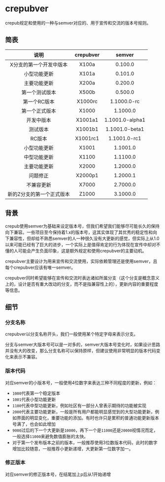 # crepubver
crepub规定和使用的一种与semver对应的、用于宣传和交流的版本号规则。

## 简表
|说明|crepubver|semver|
|:-----:|:--:|:--:|
|X分支的第一个开发中版本|X100a|0.100.0|
|小型功能更新|X101a|0.101.0|
|主要功能更新|X200a|0.200.0|
|第一个测试版本|X500b|0.500.0|
|第一个RC版本|X1000rc|1.1000.0-rc|
|第一个正式版本|X1000|1.1000.0|
|开发中版本|X1001a1|1.1001.0-alpha1|
|测试版本|X1001b1|1.1001.0-beta1|
|RC版本|X1001rc1|1.1001.0-rc1|
|小型功能更新|X1001|1.1001.0|
|中型功能更新|X1100|1.1100.0|
|主要功能更新|X2000|1.2000.0|
|问题修正|X2000p1|1.2000.1|
|不兼容更新|X7000|2.7000.0|
|新的Z分支的第一个正式版本|Z1000|3.1000.0|

## 背景
crepub使用semver为基础来设定版本号，但我们希望我们能够尽可能长久的保持向下兼容。一些项目至今保持着1.x的版本号，这其实体现了其优秀的稳定性和向下兼容性，但却给不熟悉semver的人一种很久没有大更新的感觉，但实际上从1.0以来可能已经有了巨大的进步，一个实际上是值得肯定的行为体现在宣传中却对不懂的人可能会产生负面印象，这是额外规定和使用crepubver的主要动机。

crepubver主要设计为用来宣传和交流使用，实际依赖管理还是使用semver，且每个crepubver应该有唯一semver。

crepubver同时希望能够在宣传和交流时表达诸如所属分支（这个分支是概念意义上的，设计是否有重大改动的分支，而不是指兼容性上的），更新内容的重要程度等信息。

## 细节
### 分支名称
crepubver以分支名称开头，我们一般使用某个特定字母来表示分支。

分支与semver大版本号可以是一对多的，semver大版本号变化时，如果设计思路并没有大的改变，那么分支名称可以保持原样，但建议使用非常明显的版本代码变化来表示不兼容。

### 版本代码
对应semver的小版本号，一般使用4位数字来表达三种不同程度的更新，例如：
- ```1000```代表第一个稳定版本
- ```1001```代表小型功能更新
- ```1100```代表中型功能更新，例如社区有一部分人曾表示期待的功能被实现
- ```2000```代表主要功能更新，一般是所有用户都能明显感觉到的大型功能更新，例如界面的明显变化，重要功能的添加。有时也许只是累积的普通功能更新版本号满了，也会如此增加
- ```9000```过后的下一个大更新是```10000```，再下一个是```11000```还是```20000```视情况而定，一般选择```11000```来避免数值膨胀的太快。
- 对于第一个发布版本之前的版本，一般推荐使用3位数版本代码，此时的数字增加比较随意，一般推荐小更新递增，大更新第一位数字加一。

### 修正版本
对应semver的修正版本号，在结尾加上p后从1开始递增
